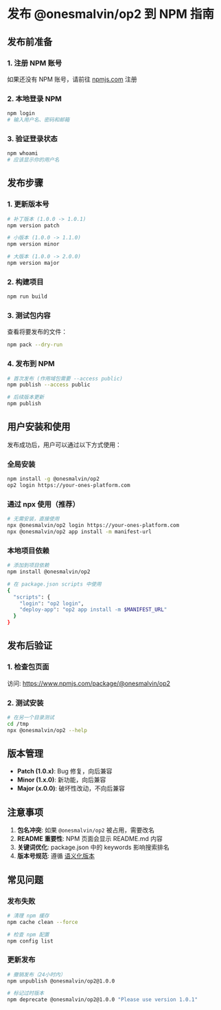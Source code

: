 # 发布 @onesmalvin/op2 到 NPM 指南

## 发布前准备

### 1. 注册 NPM 账号
如果还没有 NPM 账号，请前往 [npmjs.com](https://www.npmjs.com) 注册

### 2. 本地登录 NPM
```bash
npm login
# 输入用户名、密码和邮箱
```

### 3. 验证登录状态
```bash
npm whoami
# 应该显示你的用户名
```

## 发布步骤

### 1. 更新版本号
```bash
# 补丁版本 (1.0.0 -> 1.0.1)
npm version patch

# 小版本 (1.0.0 -> 1.1.0)
npm version minor

# 大版本 (1.0.0 -> 2.0.0)
npm version major
```

### 2. 构建项目
```bash
npm run build
```

### 3. 测试包内容
查看将要发布的文件：
```bash
npm pack --dry-run
```

### 4. 发布到 NPM
```bash
# 首次发布 (作用域包需要 --access public)
npm publish --access public

# 后续版本更新
npm publish
```

## 用户安装和使用

发布成功后，用户可以通过以下方式使用：

### 全局安装
```bash
npm install -g @onesmalvin/op2
op2 login https://your-ones-platform.com
```

### 通过 npx 使用（推荐）
```bash
# 无需安装，直接使用
npx @onesmalvin/op2 login https://your-ones-platform.com
npx @onesmalvin/op2 app install -m manifest-url
```

### 本地项目依赖
```bash
# 添加到项目依赖
npm install @onesmalvin/op2

# 在 package.json scripts 中使用
{
  "scripts": {
    "login": "op2 login",
    "deploy-app": "op2 app install -m $MANIFEST_URL"
  }
}
```

## 发布后验证

### 1. 检查包页面
访问: https://www.npmjs.com/package/@onesmalvin/op2

### 2. 测试安装
```bash
# 在另一个目录测试
cd /tmp
npx @onesmalvin/op2 --help
```

## 版本管理

- **Patch (1.0.x)**: Bug 修复，向后兼容
- **Minor (1.x.0)**: 新功能，向后兼容
- **Major (x.0.0)**: 破坏性改动，不向后兼容

## 注意事项

1. **包名冲突**: 如果 `@onesmalvin/op2` 被占用，需要改名
2. **README 重要性**: NPM 页面会显示 README.md 内容
3. **关键词优化**: package.json 中的 keywords 影响搜索排名
4. **版本号规范**: 遵循 [语义化版本](https://semver.org/lang/zh-CN/)

## 常见问题

### 发布失败
```bash
# 清理 npm 缓存
npm cache clean --force

# 检查 npm 配置
npm config list
```

### 更新发布
```bash
# 撤销发布（24小时内）
npm unpublish @onesmalvin/op2@1.0.0

# 标记过时版本
npm deprecate @onesmalvin/op2@1.0.0 "Please use version 1.0.1"
```